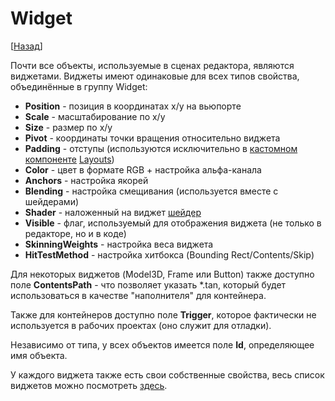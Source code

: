 # Widget

[[Назад](@MenuBar.MenuCreate)]

Почти все объекты, используемые в сценах редактора, являются виджетами. Виджеты имеют одинаковые для всех типов свойства, объединённые в группу Widget:

* **Position** - позиция в координатах x/y на вьюпорте
* **Scale** - масштабирование по x/y
* **Size** - размер по x/y
* **Pivot** - координаты точки вращения относительно виджета
* **Padding** - отступы (используются исключительно в [кастомном компоненте]() [Layouts]())
* **Color** - цвет в формате RGB + настройка альфа-канала
* **Anchors** - настройка якорей
* **Blending** - настройка смещивания (используется вместе с шейдерами)
* **Shader** - наложенный на виджет [шейдер]()
* **Visible** - флаг, используемый для отображения виджета (не только в редакторе, но и в коде)
* **SkinningWeights** - настройка веса виджета
* **HitTestMethod** - настройка хитбокса (Bounding Rect/Contents/Skip)

Для некоторых виджетов (Model3D, Frame или Button) также доступно поле **ContentsPath** - что позволяет указать *.tan, который будет использоваться в качестве "наполнителя" для контейнера. 

Также для контейнеров доступно поле **Trigger**, которое фактически не используется в рабочих проектах (оно служит для отладки).

Независимо от типа, у всех объектов имеется поле **Id**, определяющее имя объекта.

У каждого виджета также есть свои собственные свойства, весь список виджетов можно посмотреть [здесь](@MenuBar.MenuCreate).
